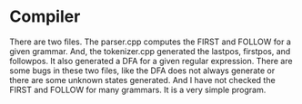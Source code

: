 # Compiler
There are two files. The parser.cpp computes the FIRST and FOLLOW for a given grammar. And, the tokenizer.cpp generated the lastpos, firstpos, and followpos. It also generated a DFA for a given regular expression. There are some bugs in these two files, like the DFA does not always generate or there are some unknown states generated. And I have not checked the FIRST and FOLLOW for many grammars. It is a very simple program.
